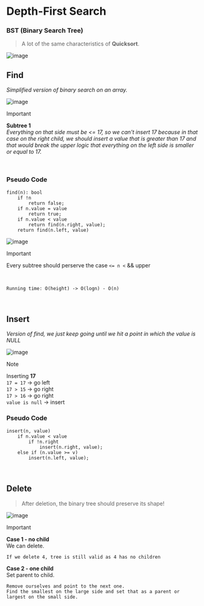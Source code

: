 # Depth-First Search

### BST (Binary Search Tree)

>A lot of the same characteristics of **Quicksort**.

![image](https://github.com/mbrezov/The-Last-Algorithms-Course-Youll-Need-notes/assets/127137480/e08b8e47-be03-4c03-98cf-b33193585e0a)


## Find
*Simplified version of binary search on an array.*

![image](https://github.com/mbrezov/The-Last-Algorithms-Course-Youll-Need-notes/assets/127137480/0ca496d3-e77f-4d9c-8a4f-98dbbe713243)

>[!IMPORTANT]
>**Subtree 1**
><br />
>*Everything on that side must be <= 17, so we can't insert 17 because in that case on the right child, we should insert a value that is greater than 17 and that would break the upper logic that everything on the left side is smaller or equal to 17.*

<br />

### Pseudo Code

```
find(n): bool
    if !n
        return false;
    if n.value = value
        return true;
    if n.value < value
        return find(n.right, value);
    return find(n.left, value)
```

![image](https://github.com/mbrezov/The-Last-Algorithms-Course-Youll-Need-notes/assets/127137480/2b6c07e3-a939-42c7-b747-805d7c12cbed)


>[!IMPORTANT]
>Every subtree should perserve the case `<= n <` && upper

<br />

`Running time: O(height) -> O(logn) - O(n)`

<br />

## Insert
*Version of find, we just keep going until we hit a point in which the value is NULL*

![image](https://github.com/mbrezov/The-Last-Algorithms-Course-Youll-Need-notes/assets/127137480/a82081d8-0985-46d5-863c-0b9e079e46b3)

>[!NOTE]
>Inserting **17**
><br />
>`17 = 17` -> go left
><br />
>`17 > 15` -> go right
><br />
>`17 > 16` -> go right
><br />
>`value is null` -> insert

### Pseudo Code

```
insert(n, value)
    if n.value < value
        if !n.right
            insert(n.right, value);
    else if (n.value >= v)
        insert(n.left, value);
```

<br />

## Delete

>After deletion, the binary tree should preserve its shape!

![image](https://github.com/mbrezov/The-Last-Algorithms-Course-Youll-Need-notes/assets/127137480/46591ef9-e990-47e5-a29d-15597239d424)



>[!IMPORTANT]
>**Case 1 - no child**
><br />
>We can delete.
>```
>If we delete 4, tree is still valid as 4 has no children
>```
>
>**Case 2 - one child**
><br />
>Set parent to child.
><br />
>```
>Remove ourselves and point to the next one.
>Find the smallest on the large side and set that as a parent or largest on the small side.
>```
